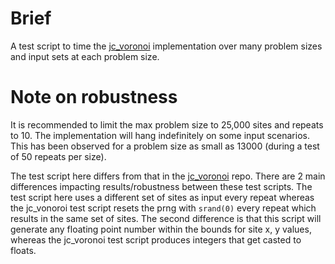 # Brief

A test script to time the [jc_voronoi]() implementation over many problem sizes and input sets at each problem size. 

# Note on robustness

It is recommended to limit the max problem size to 25,000 sites and repeats to 10. The implementation will hang indefinitely on some input scenarios. This has been observed for a problem size as small as 13000 (during a test of 50 repeats per size).

The test script here differs from that in the [jc_voronoi]() repo. There are 2 main differences impacting results/robustness between these test scripts. The test script here uses a different set of sites as input every repeat whereas the jc_vonoroi test script resets the prng with `srand(0)` every repeat which results in the same set of sites. The second difference is that this script will generate any floating point number within the bounds for site x, y values, whereas the jc_voronoi test script produces integers that get casted to floats.